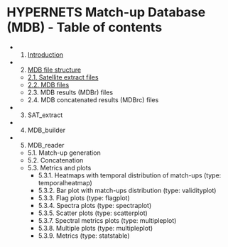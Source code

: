 # HYPERNETS Match-up Database (MDB) - Table of contents

- 1. [Introduction](Introduction.md)
- 2. [MDB file structure](MDB_file_structure.md)
    - [2.1. Satellite extract files](sat_extract_structure.md)
    - [2.2. MDB files](MDB_structure.md)
    - 2.3. MDB results (MDBr) files
    - 2.4. MDB concatenated results (MDBrc) files
- 3. SAT_extract
- 4. MDB_builder
- 5. MDB_reader
    - 5.1. Match-up generation
    - 5.2. Concatenation
    - 5.3. Metrics and plots
        - 5.3.1. Heatmaps with temporal distribution of match-ups (type: temporalheatmap)
        - 5.3.2. Bar plot with match-ups distribution (type: validityplot)
        - 5.3.3. Flag plots (type: flagplot)
        - 5.3.4. Spectra plots (type: spectraplot)
        - 5.3.5. Scatter plots (type: scatterplot)
        - 5.3.7. Spectral metrics plots (type: multipleplot)
        - 5.3.8. Multiple plots (type: multipleplot)
        - 5.3.9. Metrics (type: statstable)